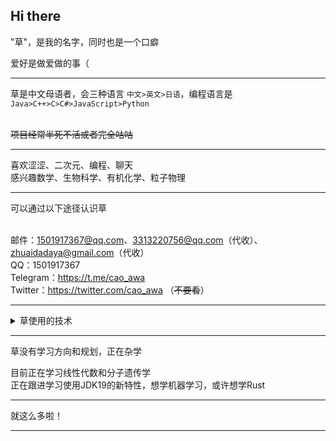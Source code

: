 ## Hi there
"草"，是我的名字，同时也是一个口癖

爱好是做爱做的事（
<hr>

草是中文母语者，会三种语言 ``` 中文>英文>日语 ```，编程语言是 ``` Java>C++>C>C#>JavaScript>Python ```

\
~~项目经常半死不活或者完全咕咕~~
<hr>

喜欢涩涩、二次元、编程、聊天 \
感兴趣数学、生物科学、有机化学、粒子物理

<hr>
可以通过以下途径认识草

\
邮件：1501917367@qq.com、3313220756@qq.com（代收）、zhuaidadaya@gmail.com（代收）\
QQ：1501917367\
Telegram：https://t.me/cao_awa \
Twitter：https://twitter.com/cao_awa （~~不要看~~）

<hr>
<details>
<summary>草使用的技术</summary>
（这里是说曾经用过或正在使用，没说掌握或非常熟悉）

MySql、Redis、Memcached、Kafka\
Netty、NIO、Reflection、Spring全家桶、Kryo

Git、Gradle、Maven

Minecraft Fabric、Quilt，不用Forge！
</details>
<hr>

草没有学习方向和规划，正在杂学

目前正在学习线性代数和分子遗传学\
正在跟进学习使用JDK19的新特性，想学机器学习，或许想学Rust

<hr>
就这么多啦！

<hr>
